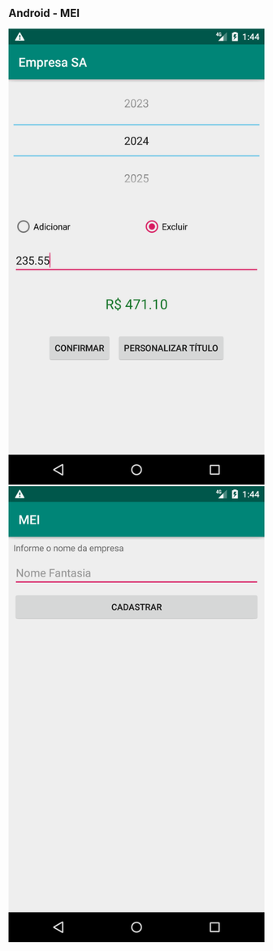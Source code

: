 
## Android - MEI

![pagina index](https://raw.githubusercontent.com/joaorik/android-mei/master/index.png)
![pagina index](https://raw.githubusercontent.com/joaorik/android-mei/master/index2.png)
